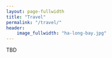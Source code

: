 ```yaml
---
layout: page-fullwidth
title: "Travel"
permalink: "/travel/"
header:
    image_fullwidth: "ha-long-bay.jpg"
---
```

TBD
